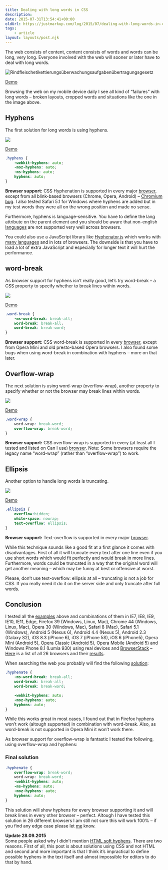 ```yaml
---
title: Dealing with long words in CSS
description: 
date: 2015-07-31T13:54:41+00:00
oldUrl: https://justmarkup.com/log/2015/07/dealing-with-long-words-in-css/
tags:
    - article
layout: layouts/post.njk
---
```


The web consists of content, content consists of words and words can be long, very long. Everyone involved with the web will sooner or later have to deal with long words.

![Rindfleischetikettierungsüberwachungsaufgabenübertragungsgesetz](https://justmarkup.com/log/wp-content/uploads/2015/07/long-word-overlow.png)  
  
[Demo](http://jsbin.com/fujopa/edit?html,css,output)

Browsing the web on my mobile device daily I see all kind of “failures” with long words – broken layouts, cropped words and situations like the one in the image above.

Hyphens
--------------------------

The first solution for long words is using hyphens.

![](https://justmarkup.com/log/wp-content/uploads/2015/07/long-word-hyphens.png)

[Demo](http://jsbin.com/zimeta/4/edit?html,css,output)

``` css
.hyphens {
    -webkit-hyphens: auto;
    -moz-hyphens: auto;
    -ms-hyphens: auto;
    hyphens: auto;
}
```

**Browser support:** CSS Hyphenation is supported in every major [browser](http://caniuse.com/#feat=css-hyphens), except from all blink-based browsers (Chrome, Opera, Android) – [Chromium bug](https://code.google.com/p/chromium/issues/detail?id=47083). I also tested Safari 5.1 for Windows where hyphens are added but in my test words they were all on the wrong position and made no sense.

Furthermore, hyphens is language-sensitive. You have to define the lang attribute on the parent element and you should be aware that non-english [languages](https://developer.mozilla.org/en/docs/Web/CSS/hyphens#Notes_on_supported_languages) are not supported very well across browsers.

You could also use a JavaScript library like [Hyphenator.js](http://mnater.github.io/Hyphenator/) which works with [many languages](https://github.com/mnater/Hyphenator/blob/wiki/en_AddNewLanguage.md#what-we-have-now) and in lots of browsers. The downside is that you have to load a lot of extra JavaScript and especially for longer text it will hurt the performance.

word-break
--------------------------

As browser support for hyphens isn’t really good, let’s try word-break – a CSS property to specify whether to break lines within words.

![](https://justmarkup.com/log/wp-content/uploads/2015/07/long-word-word-wrap.png)

[Demo](http://jsbin.com/nulequ/edit?html,css,output)

``` css
.word-break {
    -ms-word-break: break-all;
    word-break: break-all;
    word-break: break-word;
}
```

**Browser support:** CSS word-break is supported in every [browser](http://caniuse.com/#feat=word-break), except from Opera Mini and old presto-based Opera browsers. I also found some bugs when using word-break in combination with hyphens – more on that later.

Overflow-wrap
--------------------------

The next solution is using word-wrap (overflow-wrap), another property to specify whether or not the browser may break lines within words.

![](https://justmarkup.com/log/wp-content/uploads/2015/07/long-word-word-wrap.png)

[Demo](http://jsbin.com/fuweha/edit?html,css,output)

``` css
.word-wrap {
    word-wrap: break-word;
    overflow-wrap: break-word;
}
```

**Browser support:** CSS overflow-wrap is supported in every (at least all I tested and listed on Can I use) [browser](http://caniuse.com/#feat=wordwrap). Note: Some browsers require the legacy name “word-wrap” (rather than “overflow-wrap”) to work.

Ellipsis
--------------------------

Another option to handle long words is truncating.

![](https://justmarkup.com/log/wp-content/uploads/2015/07/long-word-ellipses.png)

[Demo](http://jsbin.com/miselu/edit?html,css,output)

``` css
.ellipsis {
    overflow:hidden; 
    white-space: nowrap;
    text-overflow: ellipsis;
}
``` 

**Browser support:** Text-overflow is supported in every major [browser](http://caniuse.com/#feat=text-overflow).

While this technique sounds like a good fit at a first glance it comes with disadvantages. First of all it will truncate every text after one line even if you use short words which would fit perfectly and would break in more lines. Furthermore, words could be truncated in a way that the original word will get another meaning – which may be funny at best or offensive at worst.

Please, don’t use text-overflow: ellipsis at all – truncating is not a job for CSS. If you really need it do it on the server side and only truncate after full words.

Conclusion
--------------------------

I tested all the [examples](http://jsbin.com/mojaxo/edit?html,css,output) above and combinations of them in IE7, IE8, IE9, IE10, IE11, Edge, Firefox 39 (Windows, Linux, Mac), Chrome 44 (Windows, Linux, Mac), Opera 30 (Windows, Mac), Safari 8 (Mac), Safari 5.1 (Windows), Android 5 (Nexus 6), Android 4.4 (Nexus 5), Android 2.3 (Galaxy S2), iOS 8.3 (iPhone 6), iOS 7 (iPhone 5S), iOS 6 (iPhone5), Opera Mini (Android 5), Opera Classic (Android 5), Opera Mobile (Android 5) and Windows Phone 8.1 (Lumia 930) using real devices and [BrowserStack](https://www.browserstack.com) – [Here](https://gist.github.com/justmarkup/891ae55c4f8667c75e0e) is a list of all 26 browsers and their [results](https://gist.github.com/justmarkup/891ae55c4f8667c75e0e).

When searching the web you probably will find the following [solution](https://css-tricks.com/almanac/properties/h/hyphenate/):

``` css
.hyphenate {
    -ms-word-break: break-all;
    word-break: break-all;
    word-break: break-word;

    -webkit-hyphens: auto;
    -moz-hyphens: auto;
    hyphens: auto;
}
``` 

While this works great in most cases, I found out that in Firefox hyphens won’t work (altough supported) in combination with word-break. Also, as word-break is not supported in Opera Mini it won’t work there.

As browser support for overflow-wrap is fantastic I tested the following, using overflow-wrap and hyphens:

### Final solution

``` css
.hyphenate {
    overflow-wrap: break-word;
    word-wrap: break-word;
    -webkit-hyphens: auto;
    -ms-hyphens: auto;
    -moz-hyphens: auto;
    hyphens: auto;
}
```

This solution will show hyphens for every browser supporting it and will break lines in every other browser – perfect. Altough I have tested this solution in 26 different browsers I am still not sure this will work 100% – if you find any edge case please let [me](https://twitter.com/justmarkup) know.

**Update 28.09.2015**  
Some people asked why I didn’t mention [HTML soft hyphens](https://en.wikipedia.org/wiki/Soft_hyphen). There are two reasons. First of all, this post is about solutions using CSS and not HTML and second and more important is that I think it’s impractical to define possible hyphens in the text itself and almost impossible for editors to do that by hand.